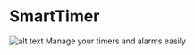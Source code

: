 # SmartTimer
![alt text](https://github.com/secondYearProjects/SmartTimer/blob/master/SmartTimer/icons/ST-main-icon64.png)
Manage your timers and alarms easily
